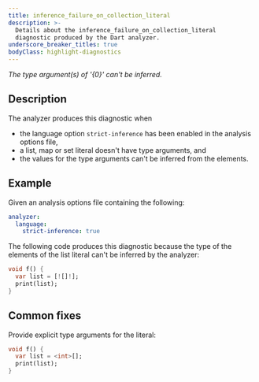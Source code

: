 ```yaml
---
title: inference_failure_on_collection_literal
description: >-
  Details about the inference_failure_on_collection_literal
  diagnostic produced by the Dart analyzer.
underscore_breaker_titles: true
bodyClass: highlight-diagnostics
---
```


_The type argument(s) of '{0}' can't be inferred._

## Description

The analyzer produces this diagnostic when
- the language option `strict-inference` has been enabled in the analysis options file,
- a list, map or set literal doesn't have type arguments, and
- the values for the type arguments can't be inferred from the elements.

## Example

Given an analysis options file containing the following:

```yaml
analyzer:
  language:
    strict-inference: true
```

The following code produces this diagnostic because the type of the
elements of the list literal can't be inferred by the analyzer:

```dart
void f() {
  var list = [![]!];
  print(list);
}
```

## Common fixes

Provide explicit type arguments for the literal:

```dart
void f() {
  var list = <int>[];
  print(list);
}
```
